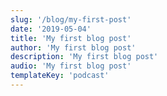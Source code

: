```yaml
---
slug: '/blog/my-first-post'
date: '2019-05-04'
title: 'My first blog post'
author: 'My first blog post'
description: 'My first blog post'
audio: 'My first blog post'
templateKey: 'podcast'
---
```

